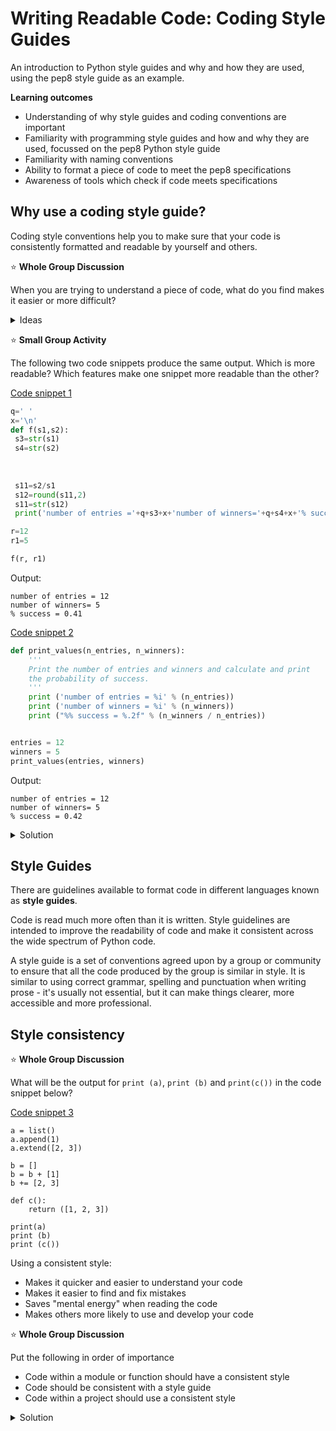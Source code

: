 # Writing Readable Code: Coding Style Guides
An introduction to Python style guides and why and how they are used, using the pep8 style guide as an example.

**Learning outcomes**
* Understanding of why style guides and coding conventions are important
* Familiarity with programming style guides and how and why they are used, focussed on the pep8 Python style guide
* Familiarity with naming conventions 
* Ability to format a piece of code to meet the pep8 specifications 
* Awareness of tools which check if code meets specifications

## Why use a coding style guide?

Coding style conventions help you to make sure that your code is consistently formatted and readable by yourself and others.

:star: **Whole Group Discussion**

When you are trying to understand a piece of code, what do you find makes it easier or more difficult?
<details>
  <summary>
        Ideas
  </summary>
  <i>make a list based on suggestions</i>


</details>


:star: **Small Group Activity**

The following two code snippets produce the same output. Which is more readable? Which features make one snippet more readable than the other?

[Code snippet 1](../../code_snippets/wrc_python_style_guides_example1_bad.py)
```python
q=' ' 
x='\n'
def f(s1,s2):
 s3=str(s1)
 s4=str(s2)
 
 
 
 s11=s2/s1
 s12=round(s11,2)
 s11=str(s12)
 print('number of entries ='+q+s3+x+'number of winners='+q+s4+x+'% success ='+q+s11)

r=12
r1=5

f(r, r1)
```


Output:

	number of entries = 12
	number of winners= 5
	% success = 0.41

[Code snippet 2](../../code_snippets/wrc_python_style_guides_example1_better.py)
```python
def print_values(n_entries, n_winners):
    '''
    Print the number of entries and winners and calculate and print
    the probability of success.
    '''
    print ('number of entries = %i' % (n_entries))
    print ('number of winners = %i' % (n_winners))
    print ("%% success = %.2f" % (n_winners / n_entries))


entries = 12
winners = 5
print_values(entries, winners)
```

Output:

	number of entries = 12
	number of winners= 5
	% success = 0.42


<details>
    <summary>
        Solution
    </summary>

Code snippets 1 and 2 produce exactly the same output, but it is much easier to read snippet 2 and to understand what the programmer was trying to do.

* Snippet 2 has some documentation
* Variable names and function name are more informative in snippet 2
* Bigger indents in snippet 2
* All the variables used inside the function are provided as arguments
* Strings are formatted more clearly
</details>

## Style Guides

There are guidelines available to format code in different languages known as **style guides**. 


Code is read much more often than it is written. Style guidelines are intended to improve the readability of code and make it consistent across the wide spectrum of Python code.


A style guide is a set of conventions agreed upon by a group or community to ensure that all the code produced by the group is similar in style.  It is similar to using correct grammar, spelling and punctuation when writing prose - it's usually not essential, but it can make things clearer, more accessible and more professional.


## Style consistency

:star: **Whole Group Discussion**

What will be the output for `print (a)`, `print (b)` and `print(c())` in the code snippet below?

[Code snippet 3](../../code_snippets/wrc_style_consistency.py)

    a = list()
    a.append(1)
    a.extend([2, 3])
    
    b = []
    b = b + [1]
    b += [2, 3]
    
    def c():
        return ([1, 2, 3])
    
    print(a)
    print (b)
    print (c())

Using a consistent style:
* Makes it quicker and easier to understand your code
* Makes it easier to find and fix mistakes
* Saves "mental energy" when reading the code
* Makes others more likely to use and develop your code

:star: **Whole Group Discussion**

Put the following in order of importance

- Code within a module or function should have a consistent style
- Code should be consistent with a style guide
- Code within a project should use a consistent style 

<details>
    <summary>
        Solution
    </summary>

1. Code within a module or function should have a consistent style

2. Code within a project should use a consistent style

3. Code should be consistent with a style guide

</details>


